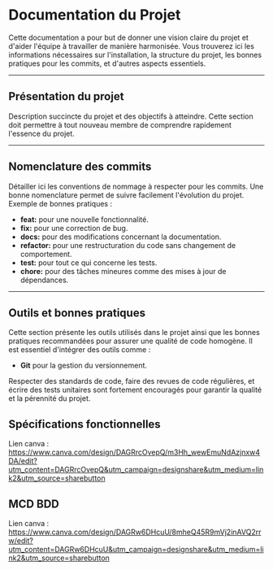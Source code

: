 # Documentation du Projet

Cette documentation a pour but de donner une vision claire du projet et d'aider l'équipe à travailler de manière harmonisée. Vous trouverez ici les informations nécessaires sur l'installation, la structure du projet, les bonnes pratiques pour les commits, et d'autres aspects essentiels.

---

## Présentation du projet

Description succincte du projet et des objectifs à atteindre. Cette section doit permettre à tout nouveau membre de comprendre rapidement l'essence du projet.
   
---

## Nomenclature des commits

Détailler ici les conventions de nommage à respecter pour les commits. Une bonne nomenclature permet de suivre facilement l'évolution du projet. Exemple de bonnes pratiques :
- **feat:** pour une nouvelle fonctionnalité.
- **fix:** pour une correction de bug.
- **docs:** pour des modifications concernant la documentation.
- **refactor:** pour une restructuration du code sans changement de comportement.
- **test:** pour tout ce qui concerne les tests.
- **chore:** pour des tâches mineures comme des mises à jour de dépendances.

---

## Outils et bonnes pratiques

Cette section présente les outils utilisés dans le projet ainsi que les bonnes pratiques recommandées pour assurer une qualité de code homogène. Il est essentiel d'intégrer des outils comme :
- **Git** pour la gestion du versionnement.
  
Respecter des standards de code, faire des revues de code régulières, et écrire des tests unitaires sont fortement encouragés pour garantir la qualité et la pérennité du projet.

## Spécifications fonctionnelles

Lien canva : https://www.canva.com/design/DAGRrcOvepQ/m3Hh_wewEmuNdAzjnxw4DA/edit?utm_content=DAGRrcOvepQ&utm_campaign=designshare&utm_medium=link2&utm_source=sharebutton

## MCD BDD

Lien canva : https://www.canva.com/design/DAGRw6DHcuU/8mheQ45R9mVj2inAVQ2rrw/edit?utm_content=DAGRw6DHcuU&utm_campaign=designshare&utm_medium=link2&utm_source=sharebutton